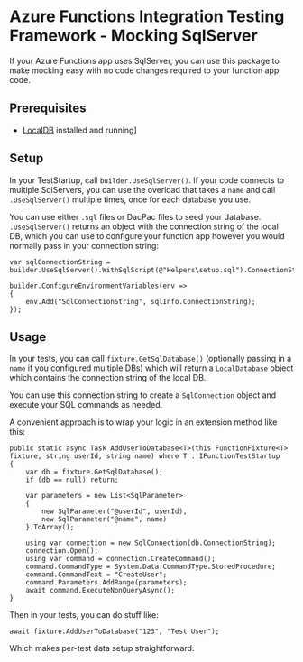 # Azure Functions Integration Testing Framework - Mocking SqlServer

If your Azure Functions app uses SqlServer, you can use this package to make mocking easy with no code changes required to your function app code.

## Prerequisites

- [LocalDB](https://docs.microsoft.com/en-us/sql/database-engine/configure-windows/sql-server-express-localdb?view=sql-server-ver15) installed and running]

## Setup

In your TestStartup, call `builder.UseSqlServer()`. If your code connects to multiple SqlServers, you can use the overload that takes a `name` and call `.UseSqlServer()` multiple times, once for each database you use.

You can use either `.sql` files or DacPac files to seed your database. `.UseSqlServer()` returns an object with the connection string of the local DB, which you can use to configure your function app however you would normally pass in your connection string:

	var sqlConnectionString = builder.UseSqlServer().WithSqlScript(@"Helpers\setup.sql").ConnectionString;

	builder.ConfigureEnvironmentVariables(env =>
	{
		env.Add("SqlConnectionString", sqlInfo.ConnectionString);
	});

## Usage

In your tests, you can call `fixture.GetSqlDatabase()` (optionally passing in a `name` if you configured multiple DBs) which will return a `LocalDatabase` object which contains the connection string of the local DB.

You can use this connection string to create a `SqlConnection` object and execute your SQL commands as needed.

A convenient approach is to wrap your logic in an extension method like this:

    public static async Task AddUserToDatabase<T>(this FunctionFixture<T> fixture, string userId, string name) where T : IFunctionTestStartup
    {
        var db = fixture.GetSqlDatabase();
        if (db == null) return;

        var parameters = new List<SqlParameter>
        {
            new SqlParameter("@userId", userId),
            new SqlParameter("@name", name)
        }.ToArray();

        using var connection = new SqlConnection(db.ConnectionString);
        connection.Open();
        using var command = connection.CreateCommand();
        command.CommandType = System.Data.CommandType.StoredProcedure;
        command.CommandText = "CreateUser";
        command.Parameters.AddRange(parameters);
        await command.ExecuteNonQueryAsync();
    }

Then in your tests, you can do stuff like:

	await fixture.AddUserToDatabase("123", "Test User");

Which makes per-test data setup straightforward.

